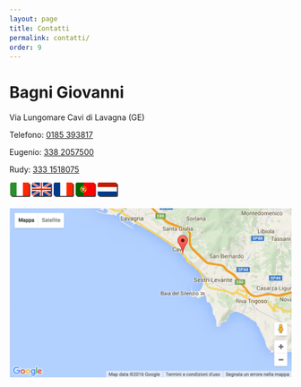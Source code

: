 ```yaml
---
layout: page
title: Contatti
permalink: contatti/
order: 9
---
```

# Bagni Giovanni

Via Lungomare Cavi di Lavagna (GE)
      
Telefono: [0185 393817](tel:00390185393817)

Eugenio: [338 2057500](tel:00393382057500)

Rudy: [333 1518075](tel:00393331518075)      


![](images/flags.png)
 

![](images/map.png)

